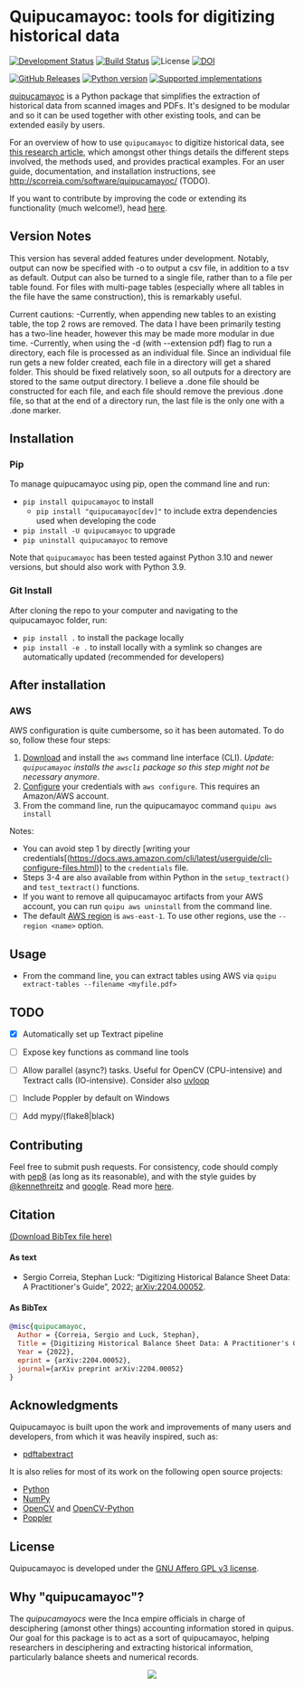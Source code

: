 # Quipucamayoc: tools for digitizing historical data

[![Development Status](https://img.shields.io/pypi/status/quipucamayoc.svg)](https://pypi.python.org/pypi/quipucamayoc/)
[![Build Status](https://github.com/sergiocorreia/quipucamayoc/workflows/CI%20Tests/badge.svg)](https://github.com/sergiocorreia/quipucamayoc/actions?query=workflow%3A%22CI+Tests%22)
![License](https://img.shields.io/pypi/l/quipucamayoc.svg)
[![DOI](https://zenodo.org/badge/55024750.svg)](https://zenodo.org/badge/latestdoi/55024750)

[![GitHub Releases](https://img.shields.io/github/tag/sergiocorreia/quipucamayoc.svg?label=github+release)](https://github.com/sergiocorreia/quipucamayoc/releases)
[![Python version](https://img.shields.io/pypi/pyversions/quipucamayoc.svg)](https://pypi.python.org/pypi/quipucamayoc/)
[![Supported implementations](https://img.shields.io/pypi/implementation/quipucamayoc.svg)](https://pypi.org/project/quipucamayoc)

[quipucamayoc](http://scorreia.com/software/quipucamayoc/) is a Python package that simplifies the extraction of historical data from scanned images and PDFs.
It's designed to be modular and so it can be used together with other existing tools, and can be extended easily by users.

For an overview of how to use  `quipucamayoc` to digitize historical data, see [this research article](http://scorreia.com/research/digitizing.pdf), which amongst other things details the different steps involved, the methods used, and provides practical examples.
For an user guide, documentation, and installation instructions, see <http://scorreia.com/software/quipucamayoc/> (TODO).

If you want to contribute by improving the code or extending its functionality (much welcome!), head [here](/CONTRIBUTING.md).


## Version Notes
This version has several added features under development.
Notably, output can now be specified with -o to output a csv file, in addition to a tsv as default.
Output can also be turned to a single file, rather than to a file per table found. For files with multi-page tables (especially where all tables in the file have the same construction), this is remarkably useful. 

Current cautions:
-Currently, when appending new tables to an existing table, the top 2 rows are removed. The data I have been primarily testing has a two-line header, however this may be made more modular in due time.
-Currently, when using the -d (with --extension pdf) flag to run a directory, each file is processed as an individual file. Since an individual file run gets a new folder created, each file in a directory will get a shared folder. This should be fixed relatively soon, so all outputs for a directory are stored to the same output directory. I believe a .done file should be constructed for each file, and each file should remove the previous .done file, so that at the end of a directory run, the last file is the only one with a .done marker. 


## Installation

### Pip

To manage quipucamayoc using pip, open the command line and run:

- `pip install quipucamayoc` to install
    - `pip install "quipucamayoc[dev]"` to include extra dependencies used when developing the code
- `pip install -U quipucamayoc` to upgrade
- `pip uninstall quipucamayoc` to remove

Note that `quipucamayoc` has been tested against Python 3.10 and newer versions, but should also work with Python 3.9.

### Git Install

After cloning the repo to your computer and navigating to the quipucamayoc folder, run:

- `pip install .` to install the package locally
- `pip install -e .` to install locally with a symlink so changes are automatically updated (recommended for developers)


## After installation

### AWS

AWS configuration is quite cumbersome, so it has been automated. To do so, follow these four steps:

1. [Download](https://aws.amazon.com/cli/) and install the `aws` command line interface (CLI).  *Update: `quipucamayoc` installs the `awscli` package so this step might not be necessary anymore*.
2. [Configure](https://boto3.amazonaws.com/v1/documentation/api/latest/guide/credentials.html) your credentials with `aws configure`. This requires an Amazon/AWS account.
3. From the command line, run the quipucamayoc command `quipu aws install`


Notes:

- You can avoid step 1 by directly [writing your credentials[(https://docs.aws.amazon.com/cli/latest/userguide/cli-configure-files.html)] to the `credentials` file.
- Steps 3-4 are also available from within Python in the `setup_textract()` and `test_textract()` functions.
- If you want to remove all quipucamayoc artifacts from your AWS account, you can run `quipu aws uninstall` from the command line.
- The default [AWS region](https://www.concurrencylabs.com/blog/choose-your-aws-region-wisely/) is `aws-east-1`. To use other regions, use the `--region <name>` option.


## Usage

- From the command line, you can extract tables using AWS via `quipu extract-tables --filename <myfile.pdf>`


## TODO

- [x] Automatically set up Textract pipeline
- [ ] Expose key functions as command line tools
- [ ] Allow parallel (async?) tasks. Useful for OpenCV (CPU-intensive) and Textract calls (IO-intensive). Consider also [uvloop](https://github.com/MagicStack/uvloop)
- [ ] Include Poppler by default on Windows
- [ ] Add mypy/(flake8|black)


## Contributing

Feel free to submit push requests. For consistency, code should comply with [pep8](https://pypi.python.org/pypi/pep8) (as long as its reasonable), and with the style guides by [@kennethreitz](http://docs.python-guide.org/en/latest/writing/style/) and [google](http://google.github.io/styleguide/pyguide.html). Read more [here](/CONTRIBUTING.md).


## Citation

[(Download BibTex file here)](https://raw.githubusercontent.com/sergiocorreia/quipucamayoc/master/quipucamayoc.bib)

#### As text

<ul>
<li>
Sergio Correia, Stephan Luck: “Digitizing Historical Balance Sheet Data: A Practitioner's Guide”, 2022; <a href='http://arxiv.org/abs/2204.00052'>arXiv:2204.00052</a>.
</li>
</ul>


#### As BibTex

```bibtex
@misc{quipucamayoc,
  Author = {Correia, Sergio and Luck, Stephan},
  Title = {Digitizing Historical Balance Sheet Data: A Practitioner's Guide},
  Year = {2022},
  eprint = {arXiv:2204.00052},
  journal={arXiv preprint arXiv:2204.00052}
}
```

## Acknowledgments

Quipucamayoc is built upon the work and improvements of many users and developers, from which it was heavily inspired, such as:

- [pdftabextract](https://github.com/WZBSocialScienceCenter/pdftabextract)

It is also relies for most of its work on the following open source projects:

- [Python](https://www.python.org/)
- [NumPy](https://numpy.org/)
- [OpenCV](https://opencv.org/) and [OpenCV-Python](https://github.com/opencv/opencv-python)
- [Poppler](https://poppler.freedesktop.org/)


## License

Quipucamayoc is developed under the [GNU Affero GPL v3 license](https://www.gnu.org/licenses/agpl-3.0.en.html).


## Why "quipucamayoc"?

The _quipucamayocs_ were the Inca empire officials in charge of desciphering (amonst other things) accounting information stored in quipus. Our goal for this package is to act as a sort of quipucamayoc, helping researchers in desciphering and extracting historical information, particularly balance sheets and numerical records.

<p align="center">
  <a href="https://en.wikipedia.org/wiki/Quipu" rel="quipu"><img src="https://github.com/sergiocorreia/quipucamayoc2/blob/master/docs/quipucamayoc.png?raw=true" /></a>
</p>
